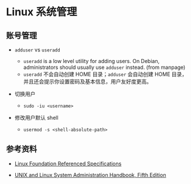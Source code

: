 # Linux 系统管理

## 账号管理

- `adduser` vs `useradd`
  - `useradd` is a low level utility for adding users. On Debian, administrators should usually use `adduser` instead. (from manpage)
  - `useradd` 不会自动创建 HOME 目录；`adduser` 会自动创建 HOME 目录，并且还会提示你设置密码及基本信息，用户友好度更高。

- 切换用户
  - `sudo -iu <username>`

- 修改用户默认 shell
  - `usermod -s <shell-absolute-path>`

## 参考资料

- [Linux Foundation Referenced Specifications][1]
- [UNIX and Linux System Administration Handbook, Fifth Edition][2]

  [1]: https://refspecs.linuxfoundation.org/
  [2]: https://admin.com/
